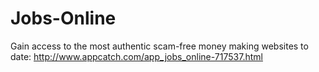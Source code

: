 # Jobs-Online
Gain access to the most authentic scam-free money making websites to date: http://www.appcatch.com/app_jobs_online-717537.html
